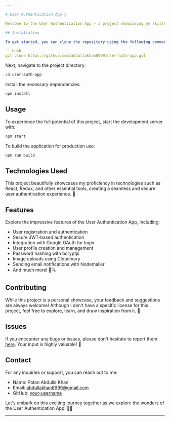 ```yaml
---

# User Authentication App 🚀

Welcome to the User Authentication App – a project showcasing my skills in creating a user authentication system using React, Redux, and various other technologies. 🎓

## Installation

To get started, you can clone the repository using the following command:

```bash
git clone https://github.com/abdullakhan8999/user-auth-app.git
```

Next, navigate to the project directory:

```bash
cd user-auth-app
```

Install the necessary dependencies:

```bash
npm install
```

## Usage

To experience the full potential of this project, start the development server with:

```bash
npm start
```

To build the application for production use:

```bash
npm run build
```

## Technologies Used

This project beautifully showcases my proficiency in technologies such as React, Redux, and other essential tools, creating a seamless and secure user authentication experience. 🌈

## Features

Explore the impressive features of the User Authentication App, including:

- User registration and authentication
- Secure JWT-based authentication
- Integration with Google OAuth for login
- User profile creation and management
- Password hashing with bcryptjs
- Image uploads using Cloudinary
- Sending email notifications with Nodemailer
- And much more! 🎯🔍

## Contributing

While this project is a personal showcase, your feedback and suggestions are always welcome! Although I don't have a specific license for this project, feel free to explore, learn, and draw inspiration from it. 🤗

## Issues

If you encounter any bugs or issues, please don't hesitate to report them [here](https://github.com/abdullakhan8999/user-auth-app/issues). Your input is highly valuable! 🐞

## Contact

For any inquiries or support, you can reach out to me:

- Name: Patan Abdulla Khan
- Email: abdullakhan8999@gmail.com
- GitHub: [your-username](https://github.com/abdullakhan8999)

Let's embark on this exciting journey together as we explore the wonders of the User Authentication App! 🚀🌟

---
```

